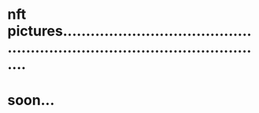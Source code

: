# nft pictures..................................................................................................
# soon...
